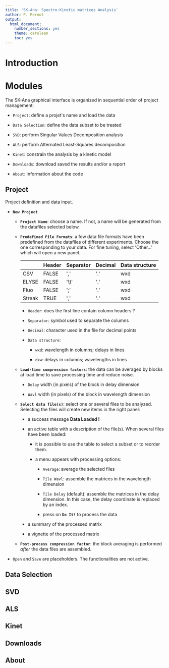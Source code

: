 ```yaml
---
title: 'SK-Ana: Spectro-Kinetic matrices Analysis'
author: P. Pernot
output: 
  html_document: 
    number_sections: yes
    theme: cerulean
    toc: yes
---
```



# Introduction

# Modules

The SK-Ana graphical interface is organized in sequential order
of project management:

*  `Project`: define a projet's name and load the data

* `Data Selection`: define the data subset to be treated

* `SVD`: perform Singular Values Decomposition analysis

* `ALS`: perform Alternated Least-Squares decomposition

* `Kinet`: constrain the analysis by a kinetic model

* `Downloads`: download saved the results and/or a report

* `About`: information about the code


## Project

Project definition and data input.

* __`New Project`__

    + __`Project Name`__: choose a name. If not, a name will be generated
    from the datafiles selected below.
    
    + __`Predefined File Formats`__: a few data file formats have been
    predefined from the datafiles of different experiments. 
    Choose the one corresponding to your data. For
    fine tuning, select 'Other...' which will open a new panel.
    
        |         |Header | Separator | Decimal | Data structure 
        |---------|-------|-----------|---------|---------------
        | CSV     | FALSE |   ','     | '.'     | wxd
        | ELYSE   | FALSE |   '\\t'   | '.'     | wxd
        | Fluo    | FALSE |   ';'     | '.'     | wxd
        | Streak  | TRUE  |   ','     | '.'     | wxd
        
        - `Header`: does the first line contain column headers ?
        
        - `Separator`: symbol used to separate the columns
        
        - `Decimal`: character used in the file for decimal points
        
        - `Data structure`: 
        
            * `wxd`: wavelength in columns; delays in lines
        
            * `dxw`: delays in columns; wavelengths in lines
  
    + __`Load-time compression factors`__: the data can be averaged by blocks
    at load time to save processing time and reduce noise. 
    
        - `Delay` width (in pixels) of the block in delay dimension
        
        - `Wavl` width (in pixels) of the block in wavelength dimension
        
    + __`Select data file(s)`__: select one or several files to be analyzed.
    Selecting the files will create new items in the right panel:
    
        - a success message __Data Loaded !__
        
        - an active table with a description of the file(s). 
        When several files have been loaded:
          
            * it is possible to use the table to select a subset 
            or to reorder them.

            * a menu appears with processing options:
            
                + `Average`: average the selected files
                
                + `Tile Wavl`: assemble the matrices in the wavelength dimension
                
                + `Tile Delay` (default): assemble the matrices
                in the delay dimension. In this case, the delay coordinate
                is replaced by an index.
                
                + press on __`Do It!`__ to process the data
                
        - a summary of the processed matrix
        
        - a vignette of the processed matrix
    
    + __`Post-process compression factor`__: the block averaging is
    performed _after_ the data files are assembled.
        
* `Open` and `Save` are placeholders. The functionalities are not active.

## Data Selection

## SVD

## ALS

## Kinet

## Downloads

## About
